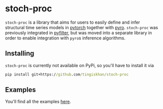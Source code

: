 # stoch-proc

`stoch-proc` is a library that aims for users to easily define and infer structural time series models in 
[pytorch](https://pytorch.org/) together with [pyro](http://pyro.ai/). `stoch-proc` was previously integrated in 
[pyfilter](https://github.com/tingiskhan/pyfilter), but was moved into a separate library in order to enable integration
with `pyro`s inference algorithms.

## Installing

`stoch-proc` is currently not available on PyPi, so you'll have to install it via
```cmd
pip install git+https://github.com/tingiskhan/stoch-proc
```

## Examples

You'll find all the examples [here](./examples).